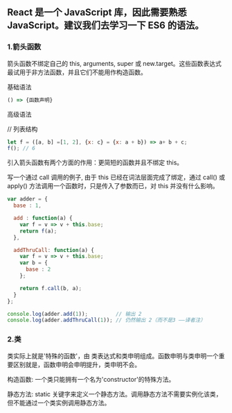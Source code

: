 ## React 是一个 JavaScript 库，因此需要熟悉 JavaScript。建议我们去学习一下 ES6 的语法。

### 1.箭头函数

箭头函数不绑定自己的 this, arguments, super 或 new.target。这些函数表达式最试用于非方法函数，并且它们不能用作构造函数。

基础语法

```javascript
() => {函数声明}
```

高级语法

// 列表结构
```javascript
let f = ([a, b] =[1, 2], {x: c} = {x: a + b}) => a+ b + c;
f(); // 6
```

引入箭头函数有两个方面的作用：更简短的函数并且不绑定 this。

写一个通过 call 调用的例子, 由于 this 已经在词法层面完成了绑定，通过 call() 或 apply() 方法调用一个函数时，只是传入了参数而已，对 this 并没有什么影响。
```javascript
var adder = {
  base : 1,

  add : function(a) {
    var f = v => v + this.base;
    return f(a);
  },

  addThruCall: function(a) {
    var f = v => v + this.base;
    var b = {
      base : 2
    };

    return f.call(b, a);
  }
};

console.log(adder.add(1));         // 输出 2
console.log(adder.addThruCall(1)); // 仍然输出 2（而不是3 ——译者注）
```

### 2.类

类实际上就是'特殊的函数'，由 类表达式和类申明组成。函数申明与类申明一个重要区别就是，函数申明会申明提升，类申明不会。

构造函数: 一个类只能拥有一个名为'constructor'的特殊方法。

静态方法: static 关键字来定义一个静态方法。调用静态方法不需要实例化该类，但不能通过一个类实例调用静态方法。


